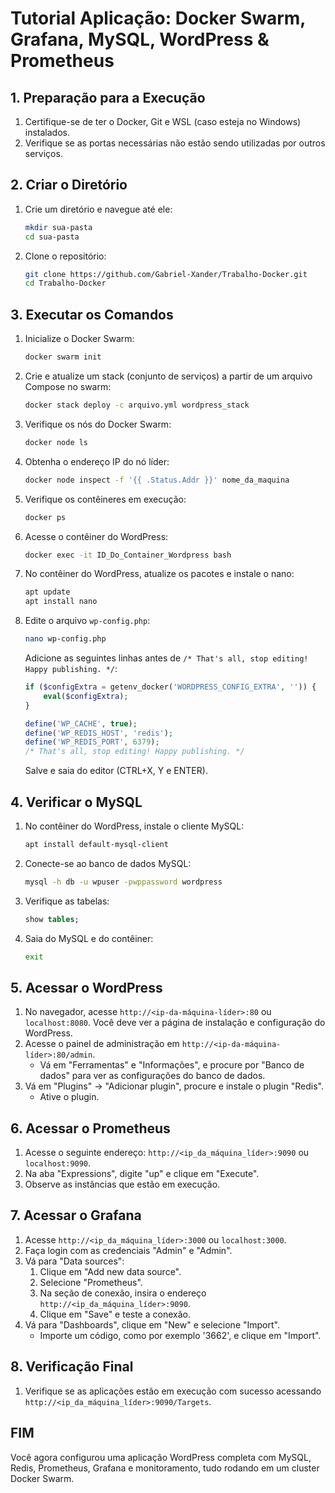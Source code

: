 # Tutorial Aplicação: Docker Swarm, Grafana, MySQL, WordPress & Prometheus

## 1. Preparação para a Execução

1. Certifique-se de ter o Docker, Git e WSL (caso esteja no Windows) instalados.
2. Verifique se as portas necessárias não estão sendo utilizadas por outros serviços.

## 2. Criar o Diretório

1. Crie um diretório e navegue até ele:
    ```bash
    mkdir sua-pasta 
    cd sua-pasta
    ```
2. Clone o repositório:
    ```bash
    git clone https://github.com/Gabriel-Xander/Trabalho-Docker.git
    cd Trabalho-Docker
    ```

## 3. Executar os Comandos

1. Inicialize o Docker Swarm:
    ```bash
    docker swarm init
    ```
2. Crie e atualize um stack (conjunto de serviços) a partir de um arquivo Compose no swarm:
    ```bash
    docker stack deploy -c arquivo.yml wordpress_stack
    ```
3. Verifique os nós do Docker Swarm:
    ```bash
    docker node ls
    ```
4. Obtenha o endereço IP do nó líder:
    ```bash
    docker node inspect -f '{{ .Status.Addr }}' nome_da_maquina
    ```
5. Verifique os contêineres em execução:
    ```bash
    docker ps
    ```
6. Acesse o contêiner do WordPress:
    ```bash
    docker exec -it ID_Do_Container_Wordpress bash
    ```
7. No contêiner do WordPress, atualize os pacotes e instale o nano:
    ```bash
    apt update
    apt install nano
    ```
8. Edite o arquivo `wp-config.php`:
    ```bash
    nano wp-config.php
    ```
    Adicione as seguintes linhas antes de `/* That's all, stop editing! Happy publishing. */`:
    ```php
    if ($configExtra = getenv_docker('WORDPRESS_CONFIG_EXTRA', '')) {
        eval($configExtra);
    }

    define('WP_CACHE', true);
    define('WP_REDIS_HOST', 'redis');
    define('WP_REDIS_PORT', 6379);
    /* That's all, stop editing! Happy publishing. */
    ```
    Salve e saia do editor (CTRL+X, Y e ENTER).

## 4. Verificar o MySQL

1. No contêiner do WordPress, instale o cliente MySQL:
    ```bash
    apt install default-mysql-client
    ```
2. Conecte-se ao banco de dados MySQL:
    ```bash
    mysql -h db -u wpuser -pwppassword wordpress
    ```
3. Verifique as tabelas:
    ```sql
    show tables;
    ```
4. Saia do MySQL e do contêiner:
    ```bash
    exit
    ```

## 5. Acessar o WordPress

1. No navegador, acesse `http://<ip-da-máquina-líder>:80` ou `localhost:8080`. Você deve ver a página de instalação e configuração do WordPress.
2. Acesse o painel de administração em `http://<ip-da-máquina-líder>:80/admin`.
    - Vá em "Ferramentas" e "Informações", e procure por "Banco de dados" para ver as configurações do banco de dados.
3. Vá em "Plugins" -> "Adicionar plugin", procure e instale o plugin "Redis".
    - Ative o plugin.

## 6. Acessar o Prometheus

1. Acesse o seguinte endereço: `http://<ip_da_máquina_líder>:9090` ou `localhost:9090`.
2. Na aba "Expressions", digite "up" e clique em "Execute".
3. Observe as instâncias que estão em execução.

## 7. Acessar o Grafana

1. Acesse `http://<ip_da_máquina_líder>:3000` ou `localhost:3000`.
2. Faça login com as credenciais "Admin" e "Admin".
3. Vá para "Data sources":
    1. Clique em "Add new data source".
    2. Selecione "Prometheus".
    3. Na seção de conexão, insira o endereço `http://<ip_da_máquina_líder>:9090`.
    4. Clique em "Save" e teste a conexão.
4. Vá para "Dashboards", clique em "New" e selecione "Import".
    - Importe um código, como por exemplo '3662', e clique em "Import".

## 8. Verificação Final

1. Verifique se as aplicações estão em execução com sucesso acessando `http://<ip_da_máquina_líder>:9090/Targets`.

## FIM

Você agora configurou uma aplicação WordPress completa com MySQL, Redis, Prometheus, Grafana e monitoramento, tudo rodando em um cluster Docker Swarm.
